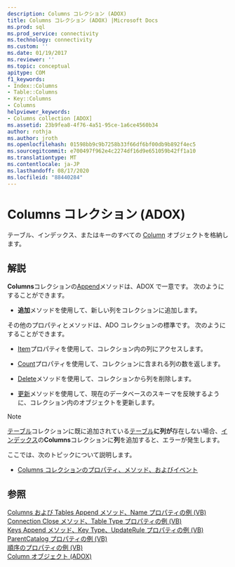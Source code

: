 ```yaml
---
description: Columns コレクション (ADOX)
title: Columns コレクション (ADOX) |Microsoft Docs
ms.prod: sql
ms.prod_service: connectivity
ms.technology: connectivity
ms.custom: ''
ms.date: 01/19/2017
ms.reviewer: ''
ms.topic: conceptual
apitype: COM
f1_keywords:
- Index::Columns
- Table::Columns
- Key::Columns
- Columns
helpviewer_keywords:
- Columns collection [ADOX]
ms.assetid: 23b9fea8-4f76-4a51-95ce-1a6ce4560b34
author: rothja
ms.author: jroth
ms.openlocfilehash: 01598bb9c9b7258b33f66df6bf00db9b892f4ec5
ms.sourcegitcommit: e700497f962e4c2274df16d9e651059b42ff1a10
ms.translationtype: MT
ms.contentlocale: ja-JP
ms.lasthandoff: 08/17/2020
ms.locfileid: "88440284"
---
```

# <a name="columns-collection-adox"></a>Columns コレクション (ADOX)
テーブル、インデックス、またはキーのすべての [Column](../../../ado/reference/adox-api/column-object-adox.md) オブジェクトを格納します。  
  
## <a name="remarks"></a>解説  
 **Columns**コレクションの[Append](../../../ado/reference/adox-api/append-method-adox-columns.md)メソッドは、ADOX で一意です。 次のようにすることができます。  
  
-   **追加**メソッドを使用して、新しい列をコレクションに追加します。  
  
 その他のプロパティとメソッドは、ADO コレクションの標準です。 次のようにすることができます。  
  
-   [Item](../../../ado/reference/ado-api/item-property-ado.md)プロパティを使用して、コレクション内の列にアクセスします。  
  
-   [Count](../../../ado/reference/ado-api/count-property-ado.md)プロパティを使用して、コレクションに含まれる列の数を返します。  
  
-   [Delete](../../../ado/reference/adox-api/delete-method-adox-collections.md)メソッドを使用して、コレクションから列を削除します。  
  
-   [更新](../../../ado/reference/ado-api/refresh-method-ado.md)メソッドを使用して、現在のデータベースのスキーマを反映するように、コレクション内のオブジェクトを更新します。  
  
> [!NOTE]
>  [テーブル](../../../ado/reference/adox-api/tables-collection-adox.md)コレクションに既に追加されている[テーブル](../../../ado/reference/adox-api/table-object-adox.md)**に列が**存在しない場合、[インデックス](../../../ado/reference/adox-api/index-object-adox.md)の**Columns**コレクションに**列**を追加すると、エラーが発生します。  
  
 ここでは、次のトピックについて説明します。  
  
-   [Columns コレクションのプロパティ、メソッド、およびイベント](../../../ado/reference/adox-api/columns-collection-properties-methods-and-events.md)  
  
## <a name="see-also"></a>参照  
 [Columns および Tables Append メソッド、Name プロパティの例 (VB)](../../../ado/reference/adox-api/columns-and-tables-append-methods-name-property-example-vb.md)   
 [Connection Close メソッド、Table Type プロパティの例 (VB)](../../../ado/reference/adox-api/connection-close-method-table-type-property-example-vb.md)   
 [Keys Append メソッド、Key Type、UpdateRule プロパティの例 (VB)](../../../ado/reference/adox-api/keys-append-method-key-type-relatedcolumn-relatedtable-example-vb.md)   
 [ParentCatalog プロパティの例 (VB)](../../../ado/reference/adox-api/parentcatalog-property-example-vb.md)   
 [順序のプロパティの例 (VB)](../../../ado/reference/adox-api/sortorder-property-example-vb.md)   
 [Column オブジェクト (ADOX)](../../../ado/reference/adox-api/column-object-adox.md)
